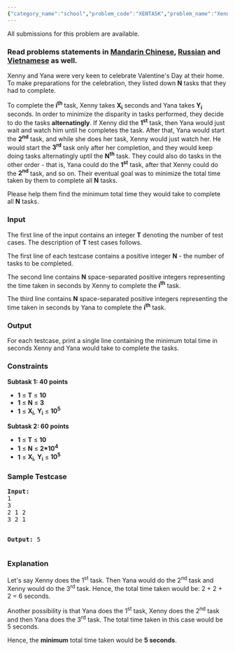```yaml
---
{"category_name":"school","problem_code":"XENTASK","problem_name":"Xenny and Alternating Tasks","languages_supported":{"0":"ADA","1":"ASM","2":"BASH","3":"BF","4":"C","5":"C99 strict","6":"CAML","7":"CLOJ","8":"CLPS","9":"CPP 4.3.2","10":"CPP 4.9.2","11":"CPP14","12":"CS2","13":"D","14":"ERL","15":"FORT","16":"FS","17":"GO","18":"HASK","19":"ICK","20":"ICON","21":"JAVA","22":"JS","23":"LISP clisp","24":"LISP sbcl","25":"LUA","26":"NEM","27":"NICE","28":"NODEJS","29":"PAS fpc","30":"PAS gpc","31":"PERL","32":"PERL6","33":"PHP","34":"PIKE","35":"PRLG","36":"PYPY","37":"PYTH","38":"PYTH 3.4","39":"RUBY","40":"SCALA","41":"SCM chicken","42":"SCM guile","43":"SCM qobi","44":"ST","45":"TCL","46":"TEXT","47":"WSPC"},"max_timelimit":1,"source_sizelimit":50000,"problem_author":"wittyceaser","problem_tester":"xcwgf666","date_added":"15-02-2017","tags":{"0":"basic","1":"cakewalk","2":"march17","3":"wittyceaser"},"editorial_url":"https://discuss.codechef.com/problems/XENTASK","time":{"view_start_date":1489397400,"submit_start_date":1489397400,"visible_start_date":1489397400,"end_date":1735669800},"layout":"problem"}
---
```

<span class="solution-visible-txt">All submissions for this problem are available.</span><h3> Read problems statements in <a target="_blank" href="http://www.codechef.com/download/translated/MARCH17/mandarin/XENTASK.pdf?v=1">Mandarin Chinese</a>, <a target="_blank" href="http://www.codechef.com/download/translated/MARCH17/russian/XENTASK.pdf?v=1">Russian</a> and <a target="_blank" href="http://www.codechef.com/download/translated/MARCH17/vietnamese/XENTASK.pdf?v=1">Vietnamese</a> as well.</h3>

<p>Xenny and Yana were very keen to celebrate Valentine's Day at their home.
To make preparations for the celebration, they listed down <b>N</b> tasks that they had to complete.
</p>
<p>
To complete the <b>i<sup>th</sup></b> task, Xenny takes <b>X<sub>i</sub></b> seconds and Yana takes <b>Y<sub>i</sub></b> seconds.
In order to minimize the disparity in tasks performed, they decide to do the tasks <b>alternatingly</b>. If Xenny did the <b>1<sup>st</sup></b> task,
then Yana would just wait and watch him until he completes the task. After that, Yana would start the <b>2<sup>nd</sup></b> task, and while
she does her task, Xenny would just watch her. He would start the <b>3<sup>rd</sup></b> task only after her completion, and they would keep
doing tasks alternatingly uptil the <b>N<sup>th</sup></b> task. They could also do tasks in the other order - that is, Yana could do the <b>1<sup>st</sup></b> task,
after that Xenny could do the <b>2<sup>nd</sup></b> task, and so on.
Their eventual goal was to minimize the total time taken by them to complete all <b>N</b> tasks.
</p>
<p>
Please help them find the minimum total time they would take to complete all <b>N</b> tasks.
</p>

<h3>Input</h3>
<p>The first line of the input contains an integer <b>T</b> denoting the number of test cases. The description of <b>T</b> test cases follows.</p>
<p>The first line of each testcase contains a positive integer <b>N</b> - the number of tasks to be completed.</p>
<p>The second line contains <b>N</b> space-separated positive integers representing the time taken in seconds by Xenny to complete the <b>i<sup>th</sup></b> task.</p>
<p>The third line contains <b>N</b> space-separated positive integers representing the time taken in seconds by Yana to complete the <b>i<sup>th</sup></b> task.</p>

<h3>Output</h3>
<p>For each testcase, print a single line containing the minimum total time in seconds Xenny and Yana would take to complete the tasks.</p>

<h3>Constraints</h3>
<p><b>Subtask 1: 40 points</b></p>
<ul>
<li><b>1</b> ≤ <b>T</b> ≤ <b>10</b></li>
<li><b>1</b> ≤ <b>N</b> ≤ <b>3</b></li>
<li><b>1</b> ≤ <b>X<sub>i</sub></b>, <b>Y<sub>i</sub></b> ≤ <b>10<sup>5</sup></b></li>
</ul>
<p><b>Subtask 2: 60 points</b></p>
<ul>
<li><b>1</b> ≤ <b>T</b> ≤ <b>10</b></li>
<li><b>1</b> ≤ <b>N</b> ≤ <b>2*10<sup>4</sup></b></li>
<li><b>1</b> ≤ <b>X<sub>i</sub></b>, <b>Y<sub>i</sub></b> ≤ <b>10<sup>5</sup></b></li>
</ul>

<h3>Sample Testcase</h3>
<pre><b>Input:</b>
<tt>1
3
2 1 2
3 2 1</tt>

<b>Output:</b>
<tt>5</tt>
</pre>

<h3>Explanation</h3>
<p>
Let's say Xenny does the 1<sup>st</sup> task. Then Yana would do the 2<sup>nd</sup> task and
Xenny would do the 3<sup>rd</sup> task.
Hence, the total time taken would be: 2 + 2 + 2 = 6 seconds.
</p>
<p>
Another possibility is that Yana does the 1<sup>st</sup> task, Xenny does the 2<sup>nd</sup> task and then
Yana does the 3<sup>rd</sup> task. The total time taken in this case would be 5 seconds.
</p>
<p>
Hence, the <b>minimum</b> total time taken would be <b>5 seconds</b>.
</p>
